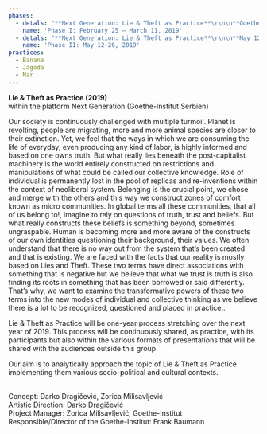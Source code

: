 ```yaml
---
phases:
  - detals: "**Next Generation: Lie & Theft as Practice**\r\n\n**Goethe-Institut**\r\n\n**50, Knez Mihailova Street** \r\n\n**Belgrade**\r\n\n\r_It has been said that lying is moral._ – Matthew Brannon, Interview with Rosa Vanina Pavone, _Uovo_ (April 2006)\r\n\n\r\n\nThe first phase of work on the project titled _Lie & Theft as Practice_ conducted by artist Darko Dragičević within Goethe-Institut’s _Next Generation_ platform constitutes the formation of a team of ten local associates who represent various artistic disciplines. The selection and formation of the transdisciplinary group will be performed on the basis of the exchange of information through which we wish to shake the foundations of the widely known connotation that follows the terms lie and theft, as well as their powers of transformation into newly-devised formats of artistic creation. \r\n\nOur aim is to create a group the members of which are ready to continually take part in a two-year-long cooperation in the construction of materials that will serve as archival objects.   \r\n\nProcesses of cross-examining the individual body and the knowledge it incorporates, that same body with regards to a different body, and finally the society itself, will serve as materials for introductions, exchange and the creation of a community in which we further interpret the credibility of omnipresent system values through the implementation of a number of practices as potential parameters. From this stand on “cultural capital” we will bring into question the power of archiving itself, as well as the issue of copyrights.  \r\n\nIn addition to performing arts, the project participants will be given an opportunity to develop textual, digital, musical scores, etc. \r\n\nIn the course of the last day of the March phase, the newly-selected participants of the _Lie & Theft as Practice_ project will have a chance, for the first time, to jointly open and begin a dialogue on an assigned two-year topic within the formed group. \r\n\nWhat follows is a number of workshops in September, November and December of 2019, as well as an exchange of online tasks during the month of May of this current year."
    name: 'Phase I: February 25 – March 11, 2019'
  - detals: "**Next Generation: Lie & Theft as Practice**\r\n\n**May 12-26, 2019**\r\n\n**online**\r\n\nFollowing the formation of the ten-member group, in the first phase of work on the _Lie & Theft as Practice_ project we will launch a number of performance processes through which we wish to contextualize practices that will be an integral part of the contents we will be working on in the course of 2019 and 2020. \r\n\nThe second phase is aimed at introductions, presenting each of the participants to the rest of the group, beginning an exchange of ideas with regards to the terms _lie_ and _theft_, as well as their potential powers and influence on the devising, development and formation of directions within the framework of artistic creation.\r\n\nPersonal and collective approaches, as newly-found soulutions, will be available via an online platform which will serve as a kind of laboratory through which the processes that have been newly devised by the group will be presented to the public as well.  \r\n\nIn the course of the second phase in the month of May, ten associates on the project will have an opportunity to reflect on already existing analytical and critical processes by using different forms of artistic practices, and then commence a two-year round of such processes through which they will open new chapters on the assigned topic by way of discourse.\r\n\nCollectivism, as a priority, represents the basis of the newly-formed community, the aim of which is to create its own contents, solely by means of cooperation and exchange between its members. This way, we wish to initiate discussions or perhaps offer answers as solutions to certain situations from the grids of the everyday that result from the social-political apparatus.\r\n\nPhase II, with a duration of two weeks, at the same time represents a platform in the course of which two tasks will be carried out."
    name: 'Phase II: May 12-26, 2019'
practices:
  - Banana
  - Jagoda
  - Nar
---
```


**Lie & Theft as Practice (2019)**\
within the platform Next Generation (Goethe-Institut Serbien)

Our society is continuously challenged with multiple turmoil. Planet is revolting, people are migrating, more and more animal species are closer to their extinction. Yet, we feel that the ways in which we are consuming the life of everyday, even producing any kind of labor, is highly informed and based on one owns truth. But what really lies beneath the post-capitalist machinery is the world entirely constructed on restrictions and manipulations of what could be called our collective knowledge. Role of individual is permanently lost in the pool of replicas and re-inventions within the context of neoliberal system. Belonging is the crucial point, we chose and merge with the others and this way we construct zones of comfort known as micro communities. In global terms all these communities, that all of us belong to!, imagine to rely on questions of truth, trust and beliefs. But what really constructs these beliefs is something beyond, sometimes ungraspable. Human is becoming more and more aware of the constructs of our own identities questioning their background, their values. We often understand that there is no way out from the system that’s been created and that is existing. We are faced with the facts that our reality is mostly based on Lies and Theft. These two terms have direct associations with something that is negative but we believe that what we trust is truth is also finding its roots in something that has been borrowed or said differently. That’s why, we want to examine the transformative powers of these two terms into the new modes of individual and collective thinking as we believe there is a lot to be recognized, questioned and placed in practice..

Lie & Theft as Practice will be one-year process stretching over the next year of 2019. This process will be continuously shared, as practice, with its participants but also within the various formats of presentations that will be shared with the audiences outside this group.

Our aim is to analytically approach the topic of Lie & Theft as Practice implementing them various socio-political and cultural contexts.

\
Concept: Darko Dragičević, Zorica Milisavljević\
Artistic Direction: Darko Dragičević\
Project Manager: Zorica Milisavljević, Goethe-Institut\
Responsible/Director of the Goethe-Institut: Frank Baumann
